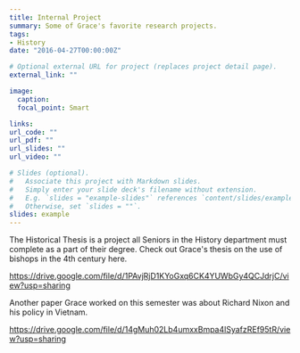 ```yaml
---
title: Internal Project
summary: Some of Grace's favorite research projects.
tags:
- History
date: "2016-04-27T00:00:00Z"

# Optional external URL for project (replaces project detail page).
external_link: ""

image:
  caption:
  focal_point: Smart

links:
url_code: ""
url_pdf: ""
url_slides: ""
url_video: ""

# Slides (optional).
#   Associate this project with Markdown slides.
#   Simply enter your slide deck's filename without extension.
#   E.g. `slides = "example-slides"` references `content/slides/example-slides.md`.
#   Otherwise, set `slides = ""`.
slides: example
---
```


The Historical Thesis is a project all Seniors in the History department must complete as a part of their degree. Check out Grace's thesis on the use of bishops in the 4th century here.

https://drive.google.com/file/d/1PAvjRjD1KYoGxq6CK4YUWbGy4QCJdrjC/view?usp=sharing 

Another paper Grace worked on this semester was about Richard Nixon and his policy in Vietnam.

https://drive.google.com/file/d/14gMuh02Lb4umxxBmpa4lSyafzREf95tR/view?usp=sharing

